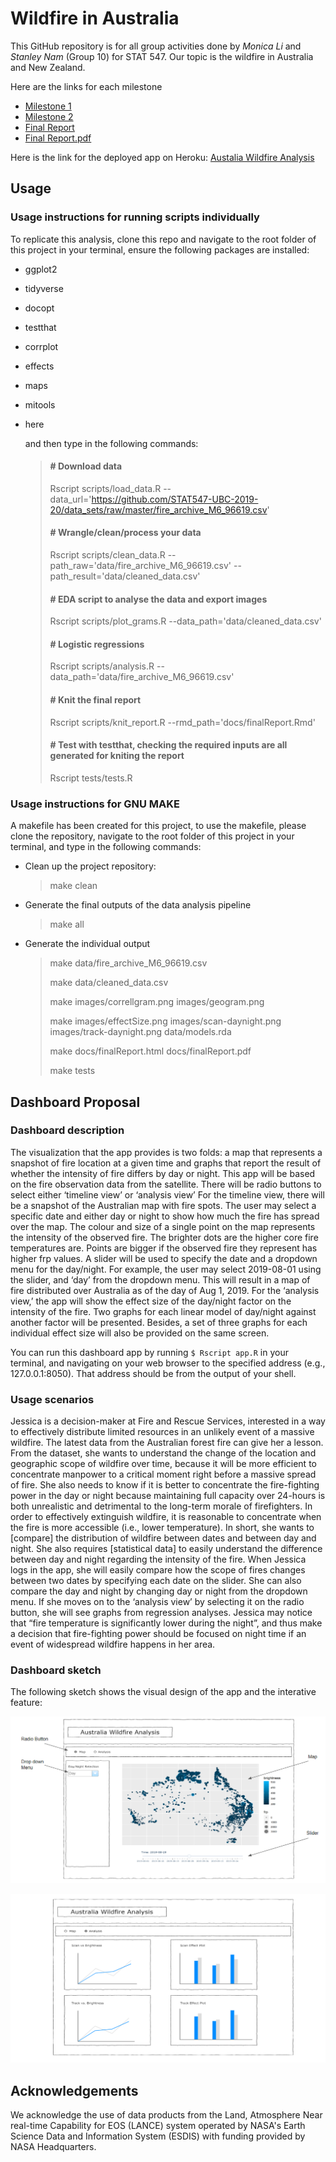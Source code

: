 # Wildfire in Australia 
This GitHub repository is for all group activities done by *Monica Li* and *Stanley Nam* (Group 10) for STAT 547. Our topic is the wildfire in Australia and New Zealand. 

Here are the links for each milestone
* [Milestone 1](https://stat547-ubc-2019-20.github.io/Group10/docs/milestone1.html)
* [Milestone 2](https://stat547-ubc-2019-20.github.io/Group10/docs/milestone2.html)
* [Final Report](https://stat547-ubc-2019-20.github.io/Group10/docs/finalReport.html)
* [Final Report.pdf](https://stat547-ubc-2019-20.github.io/Group10/docs/finalReport.pdf)

Here is the link for the deployed app on Heroku: 
[Austalia Wildfire Analysis](https://australia-wildfire-analysis.herokuapp.com/)

## Usage

### Usage instructions for running scripts individually
    
To replicate this analysis, clone this repo and navigate to the root folder of this project in your terminal, ensure the following packages are installed:
- ggplot2
- tidyverse
- docopt
- testthat
- corrplot
- effects
- maps
- mitools
- here

    and then type in the following commands:
   
    > #### # Download data
    > Rscript scripts/load_data.R --data_url='https://github.com/STAT547-UBC-2019-20/data_sets/raw/master/fire_archive_M6_96619.csv'
    > 
    > #### # Wrangle/clean/process your data 
    > Rscript scripts/clean_data.R --path_raw='data/fire_archive_M6_96619.csv' --path_result='data/cleaned_data.csv'
    >
    > #### # EDA script to analyse the data and export images 
    > Rscript scripts/plot_grams.R --data_path='data/cleaned_data.csv'
    >
    > #### # Logistic regressions
    > Rscript scripts/analysis.R --data_path='data/fire_archive_M6_96619.csv'
    >
    > #### # Knit the final report
    > Rscript scripts/knit_report.R --rmd_path='docs/finalReport.Rmd'
    >
    > #### # Test with testthat, checking the required inputs are all generated for kniting the report
    > Rscript tests/tests.R

    
### Usage instructions for GNU MAKE
A makefile has been created for this project, to use the makefile, please clone the repository, navigate to the root folder of this project in your terminal, and type in the following commands:

- Clean up the project repository:
    > make clean
    
- Generate the final outputs of the data analysis pipeline
    > make all
    
- Generate the individual output
    > make data/fire_archive_M6_96619.csv
    >
    > make data/cleaned_data.csv 
    >
    > make images/correllgram.png images/geogram.png
    >
    > make images/effectSize.png images/scan-daynight.png images/track-daynight.png data/models.rda
    >
    > make docs/finalReport.html docs/finalReport.pdf
    >
    > make tests


## Dashboard Proposal
### Dashboard description
The visualization that the app provides is two folds: a map that represents a snapshot of fire location at a given time and graphs that report the result of whether the intensity of fire differs by day or night. This app will be based on the fire observation data from the satellite. There will be radio buttons to select either ‘timeline view’ or ‘analysis view’
For the timeline view, there will be a snapshot of the Australian map with fire spots. The user may select a specific date and either day or night to show how much the fire has spread over the map. The colour and size of a single point on the map represents the intensity of the observed fire. The brighter dots are the higher core fire temperatures are. Points are bigger if the observed fire they represent has higher frp values. A slider will be used to specify the date and a dropdown menu for the day/night. For example, the user may select 2019-08-01 using the slider, and ‘day’ from the dropdown menu. This will result in a map of fire distributed over Australia as of the day of Aug 1, 2019.
For the ‘analysis view,’ the app will show the effect size of the day/night factor on the intensity of the fire. Two graphs for each linear model of day/night against another factor will be presented. Besides, a set of three graphs for each individual effect size will also be provided on the same screen.

You can run this dashboard app by running `$ Rscript app.R` in your terminal, and navigating on your web browser to the specified address (e.g., 127.0.0.1:8050). That address should be from the output of your shell.

### Usage scenarios
Jessica is a decision-maker at Fire and Rescue Services, interested in a way to effectively distribute limited resources in an unlikely event of a massive wildfire. The latest data from the Australian forest fire can give her a lesson. From the dataset, she wants to understand the change of the location and geographic scope of wildfire over time, because it will be more efficient to concentrate manpower to a critical moment right before a massive spread of fire. She also needs to know if it is better to concentrate the fire-fighting power in the day or night because maintaining full capacity over 24-hours is both unrealistic and detrimental to the long-term morale of firefighters. In order to effectively extinguish wildfire, it is reasonable to concentrate when the fire is more accessible (i.e., lower temperature). In short, she wants to [compare] the distribution of wildfire between dates and between day and night. She also requires [statistical data] to easily understand the difference between day and night regarding the intensity of the fire.
When Jessica logs in the app, she will easily compare how the scope of fires changes between two dates by specifying each date on the slider. She can also compare the day and night by changing day or night from the dropdown menu. If she moves on to the ‘analysis view’ by selecting it on the radio button, she will see graphs from regression analyses. Jessica may notice that “fire temperature is significantly lower during the night”, and thus make a decision that fire-fighting power should be focused on night time if an event of widespread wildfire happens in her area.

### Dashboard sketch
The following sketch shows the visual design of the app and the interative feature:

![map](images/Group10-Wildfire-Australia-Map.png)

![Analysis](images/Group10-Wildfire-Australia-Analysis.png)

## Acknowledgements

We acknowledge the use of data products from the Land, Atmosphere Near real-time Capability for EOS (LANCE) system operated by NASA's Earth Science Data and Information System (ESDIS) with funding provided by NASA Headquarters.
